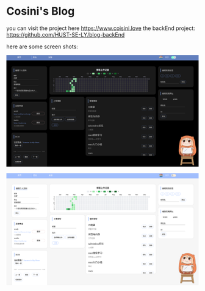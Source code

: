 # Cosini's Blog
you can visit the project here https://www.coisini.love
the backEnd project: https://github.com/HUST-SE-LY/blog-backEnd

here are some screen shots:

![image-20230320113259308](https://raw.githubusercontent.com/HUST-SE-LY/img/master/image-20230320113259308.png)

![image-20230320113331508](https://raw.githubusercontent.com/HUST-SE-LY/img/master/image-20230320113331508.png)
